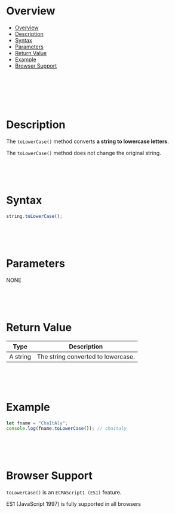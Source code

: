 # Overview

- [Overview](#overview)
- [Description](#description)
- [Syntax](#syntax)
- [Parameters](#parameters)
- [Return Value](#return-value)
- [Example](#example)
- [Browser Support](#browser-support)

&nbsp;

&nbsp;

&nbsp;

# Description

The `toLowerCase()` method converts **a string to lowercase letters**.

The `toLowerCase()` method does not change the original string.

&nbsp;

&nbsp;

# Syntax

```js
string.toLowerCase();
```

&nbsp;

&nbsp;

# Parameters

NONE

&nbsp;

&nbsp;

# Return Value

| Type     | Description                        |
| -------- | ---------------------------------- |
| A string | The string converted to lowercase. |

&nbsp;

&nbsp;

# Example

```js
let fname = "ChaItAly";
console.log(fname.toLowerCase()); // chaitaly
```

&nbsp;

&nbsp;

# Browser Support

`toLowerCase()` is an `ECMAScript1 (ES1)` feature.

ES1 (JavaScript 1997) is fully supported in all browsers
